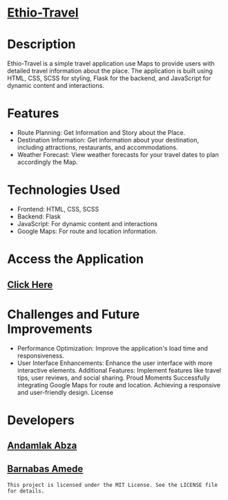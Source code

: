 # <a href="https://ethiotravel.vercel.app">Ethio-Travel</a>

# Description
Ethio-Travel is a simple travel application use Maps to provide users with detailed travel information about the place. The application is built using HTML, CSS, SCSS for styling, Flask for the backend, and JavaScript for dynamic content and interactions.

# Features
- Route Planning: Get Information and Story about the Place.
- Destination Information: Get information about your destination, including attractions, restaurants, and accommodations.
- Weather Forecast: View weather forecasts for your travel dates to plan accordingly the Map.

# Technologies Used
- Frontend: HTML, CSS, SCSS
- Backend: Flask
- JavaScript: For dynamic content and interactions
- Google Maps: For route and location information.

# Access the Application
## <a href="https://ethiotravel.vercel.app">Click Here</a>

# Challenges and Future Improvements
- Performance Optimization: Improve the application's load time and responsiveness.
- User Interface Enhancements: Enhance the user interface with more interactive elements.
Additional Features: Implement features like travel tips, user reviews, and social sharing.
Proud Moments
Successfully integrating Google Maps for route and location.
Achieving a responsive and user-friendly design.
License
# Developers 
 ##  <a href="https://andoabza.vercel.app">Andamlak Abza</a>
 ##  <a href="https://github.com/Barniva">Barnabas Amede</a>

`This project is licensed under the MIT License. See the LICENSE file for details.`
